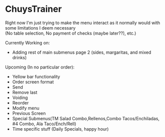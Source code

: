 # ChuysTrainer
Right now I'm just trying to make the menu interact as it normally would with some limitations I deem necessary  
(No table selection, No payment of checks (maybe later??), etc.) 

Currently Working on:  
* Adding rest of main submenus page 2 (sides, margaritas, and mixed drinks)  

Upcoming (In no particular order):  
* Yellow bar functionality
* Order screen format
* Send
* Remove last
* Voiding
* Reorder
* Modify menu
* Previous Screen
* Special Submenus(TM Salad Combo,Rellenos,Combo Tacos/Enchiladas, #4 Combo, Ala Taco/Ench/Rell)
* Time specific stuff (Daily Specials, happy hour)
